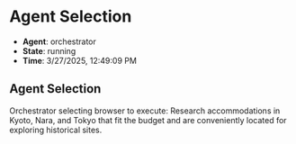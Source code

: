 # Agent Selection

- **Agent**: orchestrator
- **State**: running
- **Time**: 3/27/2025, 12:49:09 PM

## Agent Selection

Orchestrator selecting browser to execute: Research accommodations in Kyoto, Nara, and Tokyo that fit the budget and are conveniently located for exploring historical sites.

